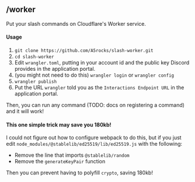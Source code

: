 ## /worker

Put your slash commands on Cloudflare's Worker service.

#### Usage

1. `git clone https://github.com/A5rocks/slash-worker.git`
2. `cd slash-worker`
3. Edit `wrangler.toml`, putting in your account id and the public key Discord
   provides in the application portal.
4. (you might not need to do this) `wrangler login` or `wrangler config`
5. `wrangler publish`
6. Put the URL `wrangler` told you as the `Interactions Endpoint URL` in the
   application portal.

Then, you can run any command (TODO: docs on registering a command) and it
will work!

#### This one simple trick may save you 180kb!

I could not figure out how to configure webpack to do this, but if you just
edit `node_modules/@stablelib/ed25519/lib/ed25519.js` with the following:

-   Remove the line that imports `@stablelib/random`
-   Remove the `generateKeyPair` function

Then you can prevent having to polyfill `crypto`, saving 180kb!
